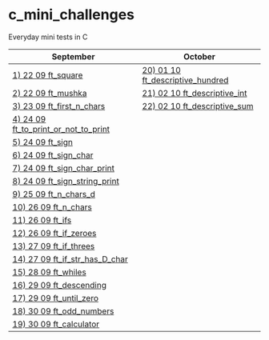 # c_mini_challenges
Everyday mini tests in C

September| October |
-------------|-------------|
[1) 22 09 ft_square](https://github.com/Ysoroko/c_mini_challenges/blob/main/001_22_09_ft_square.MD) | [20) 01 10 ft_descriptive_hundred](https://github.com/Ysoroko/c_mini_challenges/blob/main/020_01_10_ft_descriptive_hundred.MD) |
[2) 22 09 ft_mushka](https://github.com/Ysoroko/c_mini_challenges/blob/main/002_22_09_ft_mushka.MD) |  [21) 02 10 ft_descriptive_int](https://github.com/Ysoroko/c_mini_challenges/blob/main/021_02_10_ft_descriptive_int.MD) |
[3) 23 09 ft_first_n_chars](https://github.com/Ysoroko/c_mini_challenges/blob/main/003_23_09_ft_first_n_chars.MD) | [22) 02 10 ft_descriptive_sum](https://github.com/Ysoroko/c_mini_challenges/blob/main/022_02_10_ft_descriptive_sum.MD) |
[4) 24 09 ft_to_print_or_not_to_print](https://github.com/Ysoroko/c_mini_challenges/blob/main/004_24_09_ft_to_print_or_not_to_print.MD) | |
[5) 24 09 ft_sign](https://github.com/Ysoroko/c_mini_challenges/blob/main/005_24_09_ft_sign.MD) | |
[6) 24 09 ft_sign_char](https://github.com/Ysoroko/c_mini_challenges/blob/main/006_24_09_ft_sign_char.MD) | |
[7) 24 09 ft_sign_char_print](https://github.com/Ysoroko/c_mini_challenges/blob/main/007_24_09_ft_sign_char_print.MD) | |
[8) 24 09 ft_sign_string_print](https://github.com/Ysoroko/c_mini_challenges/blob/main/008_24_09_ft_sign_string_print.MD) | |
[9) 25 09 ft_n_chars_d](https://github.com/Ysoroko/c_mini_challenges/blob/main/009_25_09_ft_n_chars_d.MD) | |
[10) 26 09 ft_n_chars](https://github.com/Ysoroko/c_mini_challenges/blob/main/010_26_09_ft_n_chars.MD) | |
[11) 26 09 ft_ifs](https://github.com/Ysoroko/c_mini_challenges/blob/main/011_26_09_ft_ifs.MD) | |
[12) 26 09 ft_if_zeroes](https://github.com/Ysoroko/c_mini_challenges/blob/main/012_26_09_ft_if_zeroes.MD) | |
[13) 27 09 ft_if_threes](https://github.com/Ysoroko/c_mini_challenges/blob/main/013_27_09_ft_if_threes.MD) | |
[14) 27 09 ft_if_str_has_D_char](https://github.com/Ysoroko/c_mini_challenges/blob/main/014_27_09_ft_if_str_has_D_char.MD) | |
[15) 28 09 ft_whiles](https://github.com/Ysoroko/c_mini_challenges/blob/main/015_28_09_ft_whiles.MD) | |
[16) 29 09 ft_descending](https://github.com/Ysoroko/c_mini_challenges/blob/main/016_29_09_ft_descending.MD) | |
[17) 29 09 ft_until_zero](https://github.com/Ysoroko/c_mini_challenges/blob/main/017_29_09_ft_until_zero.MD) | |
[18) 30 09 ft_odd_numbers](https://github.com/Ysoroko/c_mini_challenges/blob/main/018_30_09_ft_odd_numbers.MD) | |
[19) 30 09 ft_calculator](https://github.com/Ysoroko/c_mini_challenges/blob/main/019_30_09_ft_calculator.MD) | |

